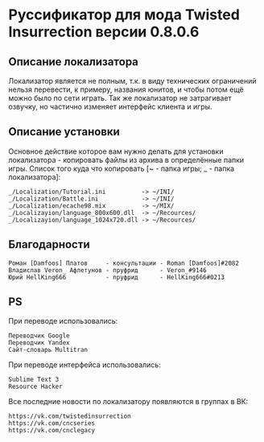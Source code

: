 # Руссификатор для мода Twisted Insurrection версии 0.8.0.6

## Описание локализатора
Локализатор является не полным, т.к. в виду технических ограничений нельзя перевести, к примеру, названия юнитов, и чтобы потом ещё можно было по сети играть. Так же локализатор не затрагивает озвучку, но частично изменяет интерфейс клиента и игры.

## Описание установки
Основное действие которое вам нужно делать для установки локализатора - копировать файлы из архива в определённые папки игры.
Список того куда что копировать [~ - папка игры; _ - папка локализатора]:
	
	_/Localization/Tutorial.ini          -> ~/INI/
	_/Localization/Battle.ini            -> ~/INI/
	_/Localization/ecache98.mix          -> ~/MIX/
	_/Localizayion/language_800x600.dll  -> ~/Recources/
	_/Localizayion/language_1024x720.dll -> ~/Recources/

## Благодарности

	Роман [Damfoos] Платов     - консультации - Roman [Damfoos]#2082
	Владислав Veron_ Афлетунов - пруфрид      - Veron_#9146
	Юрий HellKing666           - пруфрид      - HellKing666#0213


## PS
При переводе использовались:

	Переводчик Google
	Переводчик Yandex
	Сайт-словарь Multitran

При переводе интерфейса использовались:

	Sublime Text 3
	Resource Hacker

Все последние новости по локализатору появляются в группах в ВК:

	https://vk.com/twistedinsurrection
	https://vk.com/cncseries
	https://vk.com/cnclegacy
